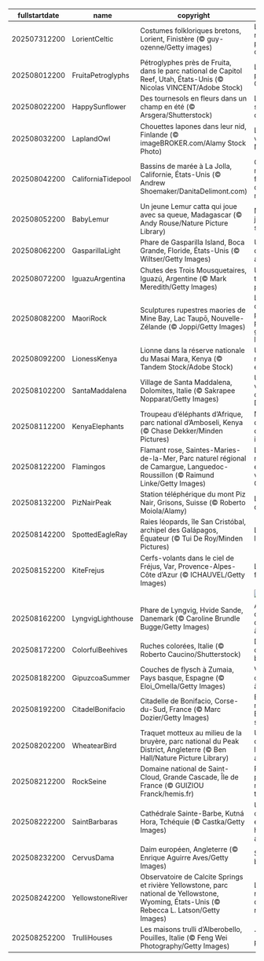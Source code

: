|fullstartdate|name|copyright|title|image|
|--|--|--|--|--|
202507312200|LorientCeltic|Costumes folkloriques bretons, Lorient, Finistère (© guy-ozenne/Getty images)|Lorient, au rythme des peuples celtes|![](/fr-FR/2025/08/202507312200LorientCeltic.jpg)|
202508012200|FruitaPetroglyphs|Pétroglyphes près de Fruita, dans le parc national de Capitol Reef, Utah, États-Unis (© Nicolas VINCENT/Adobe Stock)|Les pierres parlent à Capitol Reef|![](/fr-FR/2025/08/202508012200FruitaPetroglyphs.jpg)|
202508022200|HappySunflower|Des tournesols en fleurs dans un champ en été (© Arsgera/Shutterstock)|Les petits soleils des champs|![](/fr-FR/2025/08/202508022200HappySunflower.jpg)|
202508032200|LaplandOwl|Chouettes lapones dans leur nid, Finlande (© imageBROKER.com/Alamy Stock Photo)|La sagesse venue du Nord|![](/fr-FR/2025/08/202508032200LaplandOwl.jpg)|
202508042200|CaliforniaTidepool|Bassins de marée à La Jolla, Californie, États-Unis (© Andrew Shoemaker/DanitaDelimont.com)|Quand la mer façonne des mondes miniatures|![](/fr-FR/2025/08/202508042200CaliforniaTidepool.jpg)|
202508052200|BabyLemur|Un jeune Lemur catta qui joue avec sa queue, Madagascar (© Andy Rouse/Nature Picture Library)|Naître, jouer, survivre|![](/fr-FR/2025/08/202508052200BabyLemur.jpg)|
202508062200|GasparillaLight|Phare de Gasparilla Island, Boca Grande, Floride, États-Unis (© Wiltser/Getty Images)|Une lumière qui résiste au temps|![](/fr-FR/2025/08/202508062200GasparillaLight.jpg)|
202508072200|IguazuArgentina|Chutes des Trois Mousquetaires, Iguazú, Argentine (© Mark Meredith/Getty Images)|Un pour tous et tous pour un !|![](/fr-FR/2025/08/202508072200IguazuArgentina.jpg)|
202508082200|MaoriRock|Sculptures rupestres maories de Mine Bay, Lac Taupō, Nouvelle-Zélande (© Joppi/Getty Images)|La mémoire des premiers peuples gravée dans la roche|![](/fr-FR/2025/08/202508082200MaoriRock.jpg)|
202508092200|LionessKenya|Lionne dans la réserve nationale du Masai Mara, Kenya (© Tandem Stock/Adobe Stock)|Un rugissement en sursis|![](/fr-FR/2025/08/202508092200LionessKenya.jpg)|
202508102200|SantaMaddalena|Village de Santa Maddalena, Dolomites, Italie (© Sakrapee Nopparat/Getty Images)|Un tableau vivant au cœur des Dolomites|![](/fr-FR/2025/08/202508102200SantaMaddalena.jpg)|
202508112200|KenyaElephants|Troupeau d’éléphants d’Afrique, parc national d’Amboseli, Kenya (© Chase Dekker/Minden Pictures)|Mémoire d’éléphant, cœur immense|![](/fr-FR/2025/08/202508112200KenyaElephants.jpg)|
202508122200|Flamingos|Flamant rose, Saintes-Maries-de-la-Mer, Parc naturel régional de Camargue, Languedoc-Roussillon (© Raimund Linke/Getty Images)|Le flamant rose, emblème vivant de la Camargue|![](/fr-FR/2025/08/202508122200Flamingos.jpg)|
202508132200|PizNairPeak|Station téléphérique du mont Piz Nair, Grisons, Suisse (© Roberto Moiola/Alamy)|Le sommet des Grisons|![](/fr-FR/2025/08/202508132200PizNairPeak.jpg)|
202508142200|SpottedEagleRay|Raies léopards, île San Cristóbal, archipel des Galápagos, Équateur (© Tui De Roy/Minden Pictures)|Les ailes de l’océan|![](/fr-FR/2025/08/202508142200SpottedEagleRay.jpg)|
202508152200|KiteFrejus|Cerfs-volants dans le ciel de Fréjus, Var, Provence-Alpes-Côte d’Azur (© ICHAUVEL/Getty Images)|Le ciel en fête|![](/fr-FR/2025/08/202508152200KiteFrejus.jpg)|
||||![](/fr-FR/2025/08/.jpg)|
202508162200|LyngvigLighthouse|Phare de Lyngvig, Hvide Sande, Danemark (© Caroline Brundle Bugge/Getty Images)|Au rythme des phares, d’un océan à l’autre|![](/fr-FR/2025/08/202508162200LyngvigLighthouse.jpg)|
202508172200|ColorfulBeehives|Ruches colorées, Italie (© Roberto Caucino/Shutterstock)|Des ruches qui font le buzzzzzz !|![](/fr-FR/2025/08/202508172200ColorfulBeehives.jpg)|
202508182200|GipuzcoaSummer|Couches de flysch à Zumaia, Pays basque, Espagne (© Eloi_Omella/Getty Images)|Voyage au cœur des âges|![](/fr-FR/2025/08/202508182200GipuzcoaSummer.jpg)|
202508192200|CitadelBonifacio|Citadelle de Bonifacio, Corse-du-Sud, France (© Marc Dozier/Getty Images)|Entre ciel et mer, Bonifacio suspendue|![](/fr-FR/2025/08/202508192200CitadelBonifacio.jpg)|
202508202200|WheatearBird|Traquet motteux au milieu de la bruyère, parc national du Peak District, Angleterre (© Ben Hall/Nature Picture Library)|Un souffle d’ailes sur les landes anglaises|![](/fr-FR/2025/08/202508202200WheatearBird.jpg)|
202508212200|RockSeine|Domaine national de Saint-Cloud, Grande Cascade, Île de France (© GUIZIOU Franck/hemis.fr)|Rock et patrimoine, même tempo|![](/fr-FR/2025/08/202508212200RockSeine.jpg)|
202508222200|SaintBarbaras|Cathédrale Sainte-Barbe, Kutná Hora, Tchéquie (© Castka/Getty Images)|Une cathédrale en hommage aux mineurs|![](/fr-FR/2025/08/202508222200SaintBarbaras.jpg)|
202508232200|CervusDama|Daim européen, Angleterre (© Enrique Aguirre Aves/Getty Images)|Silence, on broute !|![](/fr-FR/2025/08/202508232200CervusDama.jpg)|
202508242200|YellowstoneRiver|Observatoire de Calcite Springs et rivière Yellowstone, parc national de Yellowstone, Wyoming, États-Unis (© Rebecca L. Latson/Getty Images)|Là où la roche devient rivière|![](/fr-FR/2025/08/202508242200YellowstoneRiver.jpg)|
202508252200|TrulliHouses|Les maisons trulli d’Alberobello, Pouilles, Italie (© Feng Wei Photography/Getty Images)|Trulli, c’est pas fini !|![](/fr-FR/2025/08/202508252200TrulliHouses.jpg)|

